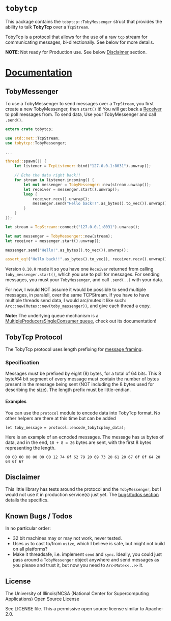 # `tobytcp`

This package contains the `tobytcp::TobyMessenger` struct that provides the ability to talk **TobyTcp** over a `TcpStream`.

TobyTcp is a protocol that allows for the use of a raw `tcp` stream for communicating messages, bi-directionally. See below for more details.

**NOTE**: Not ready for Production use. See below [Disclaimer](#disclaimer) section.

# [Documentation](https://docs.rs/tobytcp)

## TobyMessenger
To use a TobyMessenger to send messages over a `TcpStream`, you first create a new TobyMessenger, then `start()` it! You will get back a [Receiver](https://doc.rust-lang.org/std/sync/mpsc/struct.Receiver.html) to poll messages from. To send data, Use your TobyMessenger and call `.send()`.

```rust
extern crate tobytcp;

use std::net::TcpStream;
use tobytcp::TobyMessenger;

...

thread::spawn(|| {
    let listener = TcpListener::bind("127.0.0.1:8031").unwrap();

    // Echo the data right back!!
    for stream in listener.incoming() {
        let mut messenger = TobyMessenger::new(stream.unwrap());
        let receiver = messenger.start().unwrap();
        loop {
            receiver.recv().unwrap();
            messenger.send("Hello back!!".as_bytes().to_vec()).unwrap();
        }
    }
});

let stream = TcpStream::connect("127.0.0.1:8031").unwrap();

let mut messenger = TobyMessenger::new(stream);
let receiver = messenger.start().unwrap();

messenger.send("Hello!".as_bytes().to_vec()).unwrap();

assert_eq!("Hello back!!".as_bytes().to_vec(), receiver.recv().unwrap());
```

Version `0.10.0` made it so you have one `Receiver` returned from calling `toby_messenger.start()`, which you use to poll for messages. For sending messages, you must your `TobyMessenger`, and call `.send(..)` with your data. 

For now, I would NOT assume it would be possible to send multiple messages, in paralell, over the same TCPStream. If you have to have multiple threads send data, I would arc/mutex it like such: `Arc::new(Mutex::new(toby_messenger))`, and give each thread a copy.

**Note:** The underlying queue mechanism is a [MultipleProducersSingleConsumer queue](https://doc.rust-lang.org/std/sync/mpsc/index.html), check out its documentation!

## TobyTcp Protocol

The TobyTcp protocol uses length prefixing for [message framing](https://blog.stephencleary.com/2009/04/message-framing.html).

### Specification
Messages must be prefixed by eight (8) bytes, for a total of 64 bits. This 8 byte/64 bit segment of every message must contain the number of bytes present in the message being sent (NOT including the 8 bytes used for describing the size). The length prefix must be little-endian.

#### Examples
You can use the `protocol` module to encode data into TobyTcp format. No other helpers are there at this time but can be added
```
let toby_message = protocol::encode_tobytcp(my_data);
```

Here is an example of an ecnoded messages. The message has `18` bytes of data, and in the end, `18 + 8 = 26` bytes are sent, with the first 8 bytes representing the length.
```
00 00 00 00 00 00 00 12 74 6f 62 79 20 69 73 20 61 20 67 6f 6f 64 20 64 6f 67
```

## Disclaimer
This little library has tests around the protocol and the `TobyMessenger`, but I would not use it in production service(s) just yet. The [bugs/todos section](#known-bugs-/-todos) details the specifics.

## Known Bugs / Todos
In no particular order:
- 32 bit machines may or may not work, never tested.
- Uses `as` to cast to/from `usize`, which I believe is safe, but might not build on all platforms?
- Make it threadsafe, i.e. implement `send` and `sync`. Ideally, you could just pass around a `TobyMessenger` object anywhere and send messages as you please and trust it, but now you need to `Arc<Mutex<..>>` it.

## License
The University of Illinois/NCSA (National Center for Supercomputing Applications) Open Source License

See LICENSE file. This a permissive open source license similar to Apache-2.0.
